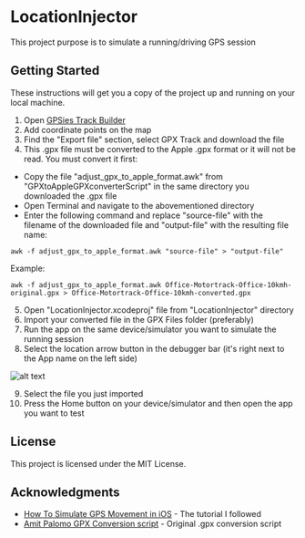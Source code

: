 # LocationInjector

This project purpose is to simulate a running/driving GPS session

## Getting Started

These instructions will get you a copy of the project up and running on your local machine.

1. Open [GPSies Track Builder](http://www.gpsies.com/createTrack.do)
2. Add coordinate points on the map
3. Find the "Export file" section, select GPX Track and download the file
4. This .gpx file must be converted to the Apple .gpx format or it will not be read. You must convert it first:
* Copy the file "adjust_gpx_to_apple_format.awk" from "GPXtoAppleGPXconverterScript" in the same directory you downloaded the .gpx file
* Open Terminal and navigate to the abovementioned directory
* Enter the following command and replace "source-file" with the filename of the downloaded file and "output-file" with the resulting file name:

```
awk -f adjust_gpx_to_apple_format.awk "source-file" > "output-file"
```
Example: 
```
awk -f adjust_gpx_to_apple_format.awk Office-Motortrack-Office-10kmh-original.gpx > Office-Motortrack-Office-10kmh-converted.gpx
```

5. Open "LocationInjector.xcodeproj" file from "LocationInjector" directory
6. Import your converted file in the GPX Files folder (preferably)
7. Run the app on the same device/simulator you want to simulate the running session
8. Select the location arrow button in the debugger bar (it's right next to the App name on the left side)

![alt text](https://image.ibb.co/dyAsxp/Screen_Shot_2018_08_28_at_11_45_33.png)

9. Select the file you just imported
10. Press the Home button on your device/simulator and then open the app you want to test

## License

This project is licensed under the MIT License.

## Acknowledgments

* [How To Simulate GPS Movement in iOS](https://medium.com/@augusteo/how-to-simulate-gps-movement-in-ios-cca61907df2c) - The tutorial I followed
* [Amit Palomo GPX Conversion script](https://gist.github.com/scotbond/8a61cf1f4a43973e570b) - Original .gpx conversion script
